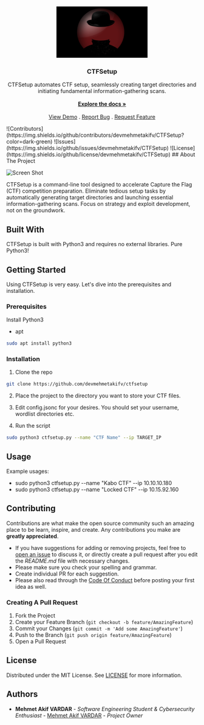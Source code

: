 <br/>
<p align="center">
  <a href="https://github.com/devmehmetakifv/CTFSetup">
    <img src="ctfsetup.png" alt="Logo" width="240" height="135">
  </a>

  <h3 align="center">CTFSetup</h3>

  <p align="center">
    CTFSetup automates CTF setup, seamlessly creating target directories and initiating fundamental information-gathering scans.
    <br/>
    <br/>
    <a href="https://github.com/devmehmetakifv/CTFSetup"><strong>Explore the docs »</strong></a>
    <br/>
    <br/>
    <a href="https://github.com/devmehmetakifv/CTFSetup">View Demo</a>
    .
    <a href="https://github.com/devmehmetakifv/CTFSetup/issues">Report Bug</a>
    .
    <a href="https://github.com/devmehmetakifv/CTFSetup/issues">Request Feature</a>
  </p>
</p>
![Contributors](https://img.shields.io/github/contributors/devmehmetakifv/CTFSetup?color=dark-green) ![Issues](https://img.shields.io/github/issues/devmehmetakifv/CTFSetup) ![License](https://img.shields.io/github/license/devmehmetakifv/CTFSetup) 
## About The Project

![Screen Shot](https://imgur.com/a/ZkjJlLJ)

CTFSetup is a command-line tool designed to accelerate Capture the Flag (CTF) competition preparation. Eliminate tedious setup tasks by automatically generating target directories and launching essential information-gathering scans. Focus on strategy and exploit development, not on the groundwork.

## Built With

CTFSetup is built with Python3 and requires no external libraries. Pure Python3!

## Getting Started

Using CTFSetup is very easy. Let's dive into the prerequisites and installation.

### Prerequisites

Install Python3

* apt

```sh
sudo apt install python3
```

### Installation

1. Clone the repo

```sh
git clone https://github.com/devmehmetakifv/ctfsetup
```

2. Place the project to the directory you want to store your CTF files.

3. Edit config.jsonc for your desires. You should set your username, wordlist directories etc.

4. Run the script
```sh
sudo python3 ctfsetup.py --name "CTF Name" --ip TARGET_IP
```

## Usage

Example usages:
* sudo python3 ctfsetup.py --name "Kabo CTF" --ip 10.10.10.180
* sudo python3 ctfsetup.py --name "Locked CTF" --ip 10.15.92.160

## Contributing

Contributions are what make the open source community such an amazing place to be learn, inspire, and create. Any contributions you make are **greatly appreciated**.
* If you have suggestions for adding or removing projects, feel free to [open an issue](https://github.com/devmehmetakifv/CTFSetup/issues/new) to discuss it, or directly create a pull request after you edit the *README.md* file with necessary changes.
* Please make sure you check your spelling and grammar.
* Create individual PR for each suggestion.
* Please also read through the [Code Of Conduct](https://github.com/devmehmetakifv/CTFSetup/blob/main/CODE_OF_CONDUCT.md) before posting your first idea as well.

### Creating A Pull Request

1. Fork the Project
2. Create your Feature Branch (`git checkout -b feature/AmazingFeature`)
3. Commit your Changes (`git commit -m 'Add some AmazingFeature'`)
4. Push to the Branch (`git push origin feature/AmazingFeature`)
5. Open a Pull Request

## License

Distributed under the MIT License. See [LICENSE](https://github.com/devmehmetakifv/CTFSetup/blob/main/LICENSE.md) for more information.

## Authors

* **Mehmet Akif VARDAR** - *Software Engineering Student & Cybersecurity Enthusiast* - [Mehmet Akif VARDAR](https://github.com/devmehmetakifv/) - *Project Owner*
